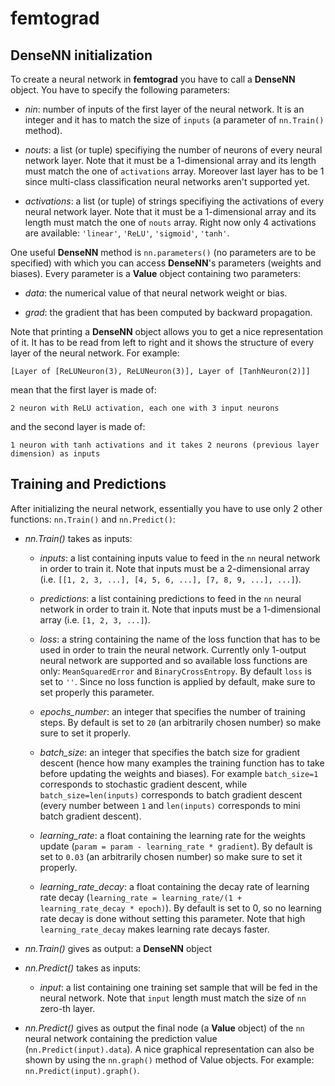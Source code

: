 # femtograd

## DenseNN initialization

To create a neural network in **femtograd** you have to call a **DenseNN** object. You have to specify the following parameters:

* *nin*: number of inputs of the first layer of the neural network. It is an integer and it has to match the size of ```inputs``` (a parameter of ```nn.Train()``` method).

* *nouts*: a list (or tuple) specifiying the number of neurons of every neural network layer. Note that it must be a 1-dimensional array and its length must match the one of ```activations``` array. Moreover last layer has to be 1 since multi-class classification neural networks aren't supported yet.

* *activations*: a list (or tuple) of strings specifiying the activations of every neural network layer. Note that it must be a 1-dimensional array and its length must match the one of ```nouts``` array. Right now only 4 activations are available: ```'linear'```, ```'ReLU'```, ```'sigmoid'```, ```'tanh'```.

One useful **DenseNN** method is ```nn.parameters()``` (no parameters are to be specified) with which you can access **DenseNN**'s parameters (weights and biases). Every parameter is a **Value** object containing two parameters:

* *data*: the numerical value of that neural network weight or bias.

* *grad*: the gradient that has been computed by backward propagation.

Note that printing a **DenseNN** object allows you to get a nice representation of it. It has to be read from left to right and it shows the structure of every layer of the neural network. For example:

    [Layer of [ReLUNeuron(3), ReLUNeuron(3)], Layer of [TanhNeuron(2)]]
mean that the first layer is made of:

    2 neuron with ReLU activation, each one with 3 input neurons

and the second layer is made of:

    1 neuron with tanh activations and it takes 2 neurons (previous layer dimension) as inputs

## Training and Predictions

After initializing the neural network, essentially you have to use only 2 other functions: ```nn.Train()``` and ```nn.Predict()```:

* *nn.Train()* takes as inputs:
  * *inputs*: a list containing inputs value to feed in the ```nn``` neural network in order to train it. Note that inputs must be a 2-dimensional array (i.e. ```[[1, 2, 3, ...], [4, 5, 6, ...], [7, 8, 9, ...], ...]```).

  * *predictions*: a list containing predictions to feed in the ```nn``` neural network in order to train it. Note that inputs must be a 1-dimensional array (i.e. ```[1, 2, 3, ...]```).

  * *loss*: a string containing the name of the loss function that has to be used in order to train the neural network. Currently only 1-output neural network are supported and so available loss functions are only: ```MeanSquaredError``` and ```BinaryCrossEntropy```. By default ```loss``` is set to ```''```. Since no loss function is applied by default, make sure to set properly this parameter.

  * *epochs_number*: an integer that specifies the number of training steps. By default is set to ```20``` (an arbitrarily chosen number) so make sure to set it properly.
  
  * *batch_size*: an integer that specifies the batch size for gradient descent (hence how many examples the training function has to take before updating the weights and biases). For example ```batch_size=1``` corresponds to stochastic gradient descent, while ```batch_size=len(inputs)``` corresponds to batch gradient descent (every number between ```1``` and ```len(inputs)``` corresponds to mini batch gradient descent).
  
  * *learning_rate*: a float containing the learning rate for the weights update (```param = param - learning_rate * gradient```). By default is set to ```0.03``` (an arbitrarily chosen number) so make sure to set it properly.

  * *learning_rate_decay*: a float containing the decay rate of learning rate decay (```learning_rate = learning_rate/(1 + learning_rate_decay * epoch)```). By default is set to 0, so no learning rate decay is done without setting this parameter. Note that high ```learning_rate_decay``` makes learning rate decays faster.

* *nn.Train()* gives as output: a **DenseNN** object

* *nn.Predict()* takes as inputs:

  * *input*: a list containing one training set sample that will be fed in the neural network. Note that ```input``` length must match the size of ```nn``` zero-th layer.
* *nn.Predict()* gives as output the final node (a **Value** object) of the ```nn``` neural network containing the prediction value (```nn.Predict(input).data```). A nice graphical representation can also be shown by using the ```nn.graph()``` method of Value objects. For example:  ```nn.Predict(input).graph()```.
